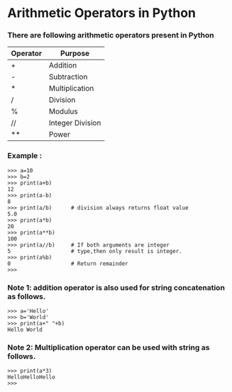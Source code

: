 # Arithmetic Operators in Python

### There are following arithmetic operators present in Python

Operator|Purpose
--------|--------
+|Addition
-|Subtraction
*|Multiplication
/|Division
%|Modulus
//|Integer Division
**|Power

### Example :
```
>>> a=10
>>> b=2
>>> print(a+b)
12
>>> print(a-b)
8
>>> print(a/b)      # division always returns float value
5.0
>>> print(a*b)
20
>>> print(a**b)
100
>>> print(a//b)     # If both arguments are integer
5                   # type,then only result is integer.
>>> print(a%b)      
0                   # Return remainder
>>>     
```
### Note 1: addition operator is also used for string concatenation as follows.
```
>>> a='Hello'
>>> b='World'
>>> print(a+" "+b)
Hello World
```
### Note 2: Multiplication operator can be used with string as follows.
```
>>> print(a*3)
HelloHelloHello
>>>
```















